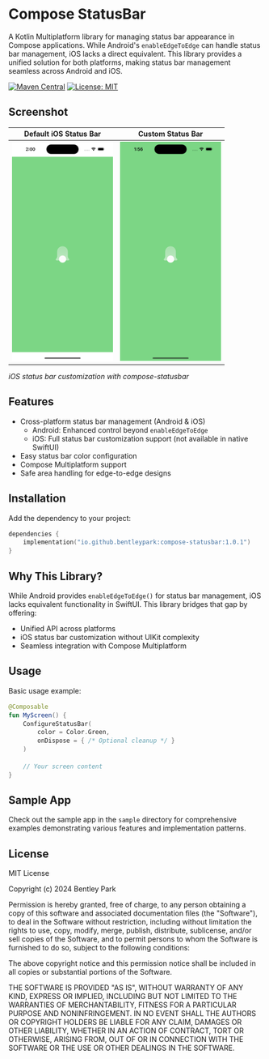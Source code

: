 # Compose StatusBar

A Kotlin Multiplatform library for managing status bar appearance in Compose applications. While
Android's `enableEdgeToEdge` can handle status bar management, iOS lacks a direct equivalent. This
library provides a unified solution for both platforms, making status bar management seamless across
Android and iOS.

[![Maven Central](https://img.shields.io/maven-central/v/io.github.bentleypark/compose-statusbar.svg?label=Maven%20Central)](https://central.sonatype.com/artifact/io.github.bentleypark/compose-statusbar)
[![License: MIT](https://img.shields.io/badge/License-MIT-yellow.svg)](https://opensource.org/licenses/MIT)

## Screenshot

| Default iOS Status Bar                                                            | Custom Status Bar                                                               |
|-----------------------------------------------------------------------------------|---------------------------------------------------------------------------------|
| <img src="screenshots/ios_default.png" alt="iOS Default Status Bar" width="200"/> | <img src="screenshots/ios_custom.png" alt="iOS Custom Status Bar" width="200"/> |

*iOS status bar customization with compose-statusbar*

## Features

- Cross-platform status bar management (Android & iOS)
    - Android: Enhanced control beyond `enableEdgeToEdge`
    - iOS: Full status bar customization support (not available in native SwiftUI)
- Easy status bar color configuration
- Compose Multiplatform support
- Safe area handling for edge-to-edge designs

## Installation

Add the dependency to your project:

```kotlin
dependencies {
    implementation("io.github.bentleypark:compose-statusbar:1.0.1")
}
```

## Why This Library?

While Android provides `enableEdgeToEdge()` for status bar management, iOS lacks equivalent
functionality in SwiftUI. This library bridges that gap by offering:

- Unified API across platforms
- iOS status bar customization without UIKit complexity
- Seamless integration with Compose Multiplatform

## Usage

Basic usage example:

```kotlin
@Composable
fun MyScreen() {
    ConfigureStatusBar(
        color = Color.Green,
        onDispose = { /* Optional cleanup */ }
    )

    // Your screen content
}
```

## Sample App

Check out the sample app in the `sample` directory for comprehensive examples demonstrating various
features and implementation patterns.

## License

MIT License

Copyright (c) 2024 Bentley Park

Permission is hereby granted, free of charge, to any person obtaining a copy
of this software and associated documentation files (the "Software"), to deal
in the Software without restriction, including without limitation the rights
to use, copy, modify, merge, publish, distribute, sublicense, and/or sell
copies of the Software, and to permit persons to whom the Software is
furnished to do so, subject to the following conditions:

The above copyright notice and this permission notice shall be included in all
copies or substantial portions of the Software.

THE SOFTWARE IS PROVIDED "AS IS", WITHOUT WARRANTY OF ANY KIND, EXPRESS OR
IMPLIED, INCLUDING BUT NOT LIMITED TO THE WARRANTIES OF MERCHANTABILITY,
FITNESS FOR A PARTICULAR PURPOSE AND NONINFRINGEMENT. IN NO EVENT SHALL THE
AUTHORS OR COPYRIGHT HOLDERS BE LIABLE FOR ANY CLAIM, DAMAGES OR OTHER
LIABILITY, WHETHER IN AN ACTION OF CONTRACT, TORT OR OTHERWISE, ARISING FROM,
OUT OF OR IN CONNECTION WITH THE SOFTWARE OR THE USE OR OTHER DEALINGS IN THE
SOFTWARE.